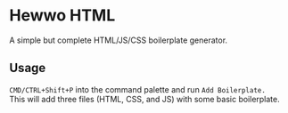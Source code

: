 # Hewwo HTML
A simple but complete HTML/JS/CSS boilerplate generator.  

## Usage
`CMD/CTRL+Shift+P` into the command palette and run `Add Boilerplate.`  
This will add three files (HTML, CSS, and JS) with some basic boilerplate.  